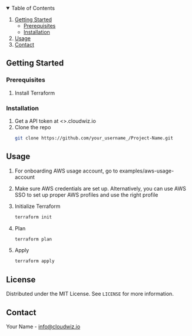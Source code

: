 <!-- PROJECT LOGO -->

<!-- TABLE OF CONTENTS -->
<details open="open">
  <summary>Table of Contents</summary>
  <ol>
    <li>
      <a href="#getting-started">Getting Started</a>
      <ul>
        <li><a href="#prerequisites">Prerequisites</a></li>
        <li><a href="#installation">Installation</a></li>
      </ul>
    </li>
    <li><a href="#usage">Usage</a></li>
    <li><a href="#contact">Contact</a></li>
  </ol>
</details>

<!-- GETTING STARTED -->
## Getting Started



### Prerequisites

1. Install Terraform
   

### Installation

1. Get a API token at <<domain>>.cloudwiz.io
2. Clone the repo
   ```sh
   git clone https://github.com/your_username_/Project-Name.git
   ```

<!-- USAGE EXAMPLES -->
## Usage

1. For onboarding AWS usage account, go to examples/aws-usage-account

2. Make sure AWS credentials are set up. Alternatively, you can use AWS SSO to set up proper AWS profiles and use the right profile

3. Initialize Terraform 
    ```sh 
    terraform init
    ```
3.  Plan 
    ```sh 
    terraform plan
    ```
4. Apply
    ```sh 
    terraform apply
    ```
<!-- LICENSE -->
## License

Distributed under the MIT License. See `LICENSE` for more information.

<!-- CONTACT -->
## Contact

Your Name - info@cloudwiz.io
